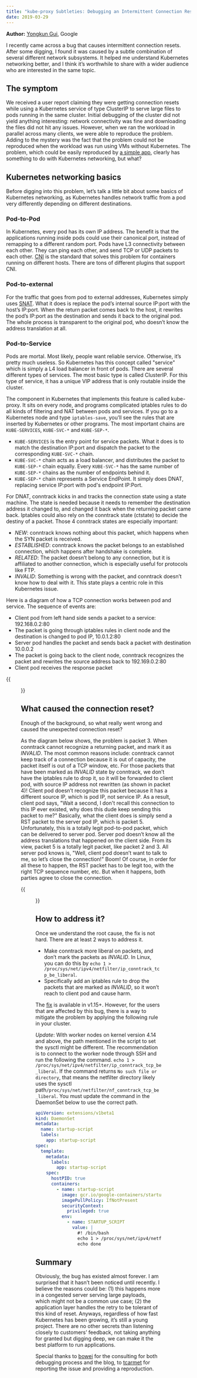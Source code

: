 ```yaml
---
title: "kube-proxy Subtleties: Debugging an Intermittent Connection Reset"
date: 2019-03-29
---
```


**Author:** [Yongkun Gui](mailto:ygui@google.com), Google

I recently came across a bug that causes intermittent connection resets. After
some digging, I found it was caused by a subtle combination of several different
network subsystems. It helped me understand Kubernetes networking better, and I
think it’s worthwhile to share with a wider audience who are interested in the same
topic.

## The symptom

We received a user report claiming they were getting connection resets while using a
Kubernetes service of type ClusterIP to serve large files to pods running in the
same cluster. Initial debugging of the cluster did not yield anything
interesting: network connectivity was fine and downloading the files did not hit
any issues. However, when we ran the workload in parallel across many clients,
we were able to reproduce the problem. Adding to the mystery was the fact that
the problem could not be reproduced when the workload was run using VMs without
Kubernetes. The problem, which could be easily reproduced by [a simple
app](https://github.com/tcarmet/k8s-connection-reset), clearly has something to
do with Kubernetes networking, but what?

## Kubernetes networking basics

Before digging into this problem, let’s talk a little bit about some basics of
Kubernetes networking, as Kubernetes handles network traffic from a pod
very differently depending on different destinations.

### Pod-to-Pod

In Kubernetes, every pod has its own IP address. The benefit is that the
applications running inside pods could use their canonical port, instead of
remapping to a different random port. Pods have L3 connectivity between each
other. They can ping each other, and send TCP or UDP packets to each other.
[CNI](https://github.com/containernetworking/cni) is the standard that solves
this problem for containers running on different hosts. There are tons of
different plugins that support CNI.

### Pod-to-external

For the traffic that goes from pod to external addresses, Kubernetes simply uses
[SNAT](https://en.wikipedia.org/wiki/Network_address_translation). What it does
is replace the pod’s internal source IP:port with the host’s IP:port. When
the return packet comes back to the host, it rewrites the pod’s IP:port as the
destination and sends it back to the original pod. The whole process is transparent
to the original pod, who doesn’t know the address translation at all.

### Pod-to-Service

Pods are mortal. Most likely, people want reliable service. Otherwise, it’s
pretty much useless. So Kubernetes has this concept called "service" which is
simply a L4 load balancer in front of pods. There are several different types of
services. The most basic type is called ClusterIP. For this type of service, it
has a unique VIP address that is only routable inside the cluster.

The component in Kubernetes that implements this feature is called kube-proxy.
It sits on every node, and programs complicated iptables rules to do all kinds
of filtering and NAT between pods and services. If you go to a Kubernetes node
and type `iptables-save`, you’ll see the rules that are inserted by Kubernetes
or other programs. The most important chains are `KUBE-SERVICES`, `KUBE-SVC-*`
and `KUBE-SEP-*`.

- `KUBE-SERVICES` is the entry point for service packets. What it does is to
  match the destination IP:port and dispatch the packet to the corresponding
  `KUBE-SVC-*` chain.
- `KUBE-SVC-*` chain acts as a load balancer, and distributes the packet to
  `KUBE-SEP-*` chain equally. Every `KUBE-SVC-*` has the same number of
  `KUBE-SEP-*` chains as the number of endpoints behind it.
- `KUBE-SEP-*` chain represents a Service EndPoint. It simply does DNAT,
  replacing service IP:port with pod's endpoint IP:Port.

For DNAT, conntrack kicks in and tracks the connection state using a state
machine. The state is needed because it needs to remember the destination
address it changed to, and changed it back when the returning packet came back.
Iptables could also rely on the conntrack state (ctstate) to decide the destiny
of a packet. Those 4 conntrack states are especially important:

- _NEW_: conntrack knows nothing about this packet, which happens when the SYN
  packet is received.
- _ESTABLISHED_: conntrack knows the packet belongs to an established connection,
  which happens after handshake is complete.
- _RELATED_: The packet doesn’t belong to any connection, but it is affiliated
  to another connection, which is especially useful for protocols like FTP.
- _INVALID_: Something is wrong with the packet, and conntrack doesn’t know how
  to deal with it. This state plays a centric role in this Kubernetes issue.

Here is a diagram of how a TCP connection works between pod and service. The
sequence of events are:

- Client pod from left hand side sends a packet to a
  service: 192.168.0.2:80
- The packet is going through iptables rules in client
  node and the destination is changed to pod IP, 10.0.1.2:80
- Server pod handles the packet and sends back a packet with destination 10.0.0.2
- The packet is going back to the client node, conntrack recognizes the packet and rewrites the source
  address back to 192.169.0.2:80
- Client pod receives the response packet

{{<figure width="100%"
src="/images/blog/2019-03-26-kube-proxy-subtleties-debugging-an-intermittent-connection-resets/good-packet-flow.png"
caption="Good packet flow">}}

## What caused the connection reset?

Enough of the background, so what really went wrong and caused the unexpected
connection reset?

As the diagram below shows, the problem is packet 3. When conntrack cannot
recognize a returning packet, and mark it as _INVALID_. The most common
reasons include: conntrack cannot keep track of a connection because it is out
of capacity, the packet itself is out of a TCP window, etc. For those packets
that have been marked as _INVALID_ state by conntrack, we don’t have the
iptables rule to drop it, so it will be forwarded to client pod, with source IP
address not rewritten (as shown in packet 4)! Client pod doesn’t recognize this
packet because it has a different source IP, which is pod IP, not service IP. As
a result, client pod says, "Wait a second, I don't recall this connection to
this IP ever existed, why does this dude keep sending this packet to me?" Basically,
what the client does is simply send a RST packet to the server pod IP, which
is packet 5. Unfortunately, this is a totally legit pod-to-pod packet, which can
be delivered to server pod. Server pod doesn’t know all the address translations
that happened on the client side. From its view, packet 5 is a totally legit
packet, like packet 2 and 3. All server pod knows is, "Well, client pod doesn’t
want to talk to me, so let’s close the connection!" Boom! Of course, in order
for all these to happen, the RST packet has to be legit too, with the right TCP
sequence number, etc. But when it happens, both parties agree to close the
connection.

{{<figure width="100%"
src="/images/blog/2019-03-26-kube-proxy-subtleties-debugging-an-intermittent-connection-resets/connection-reset-packet-flow.png"
caption="Connection reset packet flow">}}

## How to address it?

Once we understand the root cause, the fix is not hard. There are at least 2
ways to address it.

- Make conntrack more liberal on packets, and don’t mark the packets as
  _INVALID_. In Linux, you can do this by `echo 1 > /proc/sys/net/ipv4/netfilter/ip_conntrack_tcp_be_liberal`.
- Specifically add an iptables rule to drop the packets that are marked as
  _INVALID_, so it won’t reach to client pod and cause harm.

The [fix](https://github.com/kubernetes/kubernetes/pull/74840) is available in v1.15+.
However, for the users that are affected by this bug, there is a way to mitigate the
problem by applying the following rule in your cluster.

_Update_: With worker nodes on kernel version 4.14 and above, the path mentioned in the script to set the sysctl might be different.
The recommendation is to connect to the worker node through SSH and run the following the command.
`echo 1 > /proc/sys/net/ipv4/netfilter/ip_conntrack_tcp_be_liberal`.
If the command returns `No such file or directory`, that means the netfilter directory likely uses the sysctl path`/proc/sys/net/netfilter/nf_conntrack_tcp_be_liberal`.
You must update the command in the DaemonSet below to use the correct path.

```yaml
apiVersion: extensions/v1beta1
kind: DaemonSet
metadata:
  name: startup-script
  labels:
    app: startup-script
spec:
  template:
    metadata:
      labels:
        app: startup-script
    spec:
      hostPID: true
      containers:
        - name: startup-script
          image: gcr.io/google-containers/startup-script:v1
          imagePullPolicy: IfNotPresent
          securityContext:
            privileged: true
          env:
            - name: STARTUP_SCRIPT
              value: |
                #! /bin/bash
                echo 1 > /proc/sys/net/ipv4/netfilter/ip_conntrack_tcp_be_liberal
                echo done
```

## Summary

Obviously, the bug has existed almost forever. I am surprised that it
hasn’t been noticed until recently. I believe the reasons could be: (1) this
happens more in a congested server serving large payloads, which might not be a
common use case; (2) the application layer handles the retry to be tolerant of
this kind of reset. Anyways, regardless of how fast Kubernetes has been growing,
it’s still a young project. There are no other secrets than listening closely to
customers’ feedback, not taking anything for granted but digging deep, we can
make it the best platform to run applications.

Special thanks to [bowei](https://github.com/bowei) for the consulting for both
debugging process and the blog, to [tcarmet](https://github.com/tcarmet) for
reporting the issue and providing a reproduction.
